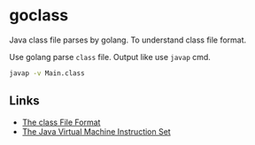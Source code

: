 # goclass

Java class file parses by golang. To understand class file format.

Use golang parse `class` file. Output like use `javap` cmd.

```sh
javap -v Main.class
```

## Links

- [The class File Format](https://docs.oracle.com/javase/specs/jvms/se8/html/jvms-4.html)
- [The Java Virtual Machine Instruction Set](https://docs.oracle.com/javase/specs/jvms/se8/html/jvms-6.html)